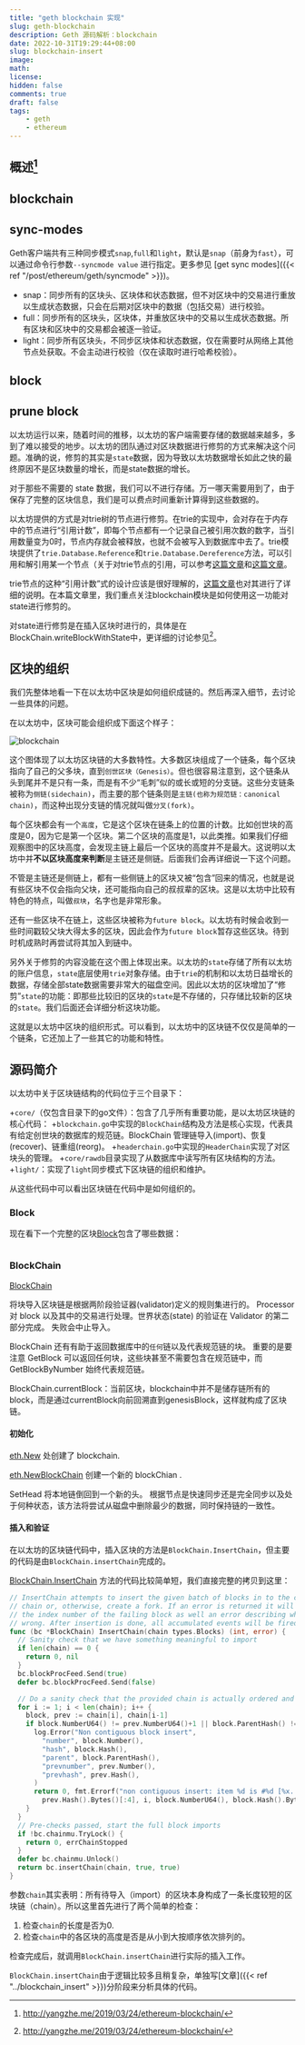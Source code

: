 ```yaml
---
title: "geth blockchain 实现"
slug: geth-blockchain
description: Geth 源码解析：blockchain
date: 2022-10-31T19:29:44+08:00
slug: blockchain-insert
image:
math:
license:
hidden: false
comments: true
draft: false
tags:
    - geth
    - ethereum
---
```


## 概述[^1]

## blockchain

## sync-modes

Geth客户端共有三种同步模式`snap`,`full`和`light`，默认是`snap`（前身为`fast`），可以通过命令行参数`--syncmode value` 进行指定。更多参见 [get sync modes]({{< ref "/post/ethereum/geth/syncmode" >}})。

+ snap：同步所有的区块头、区块体和状态数据，但不对区块中的交易进行重放以生成状态数据，只会在后期对区块中的数据（包括交易）进行校验。
+ full：同步所有的区块头，区块体，并重放区块中的交易以生成状态数据。所有区块和区块中的交易都会被逐一验证。
+ light：同步所有区块头，不同步区块体和状态数据，仅在需要时从网络上其他节点处获取。不会主动进行校验（仅在读取时进行哈希校验）。

## block

## prune block

以太坊运行以来，随着时间的推移，以太坊的客户端需要存储的数据越来越多，多到了难以接受的地步。以太坊的团队通过对区块数据进行修剪的方式来解决这个问题。准确的说，修剪的其实是`state`数据，因为导致以太坊数据增长如此之快的最终原因不是区块数量的增长，而是state数据的增长。

对于那些不需要的 state 数据，我们可以不进行存储。万一哪天需要用到了，由于保存了完整的区块信息，我们是可以费点时间重新计算得到这些数据的。

以太坊提供的方式是对trie树的节点进行修剪。在trie的实现中，会对存在于内存中的节点进行“引用计数”，即每个节点都有一个记录自己被引用次数的数字，当引用数量变为0时，节点内存就会被释放，也就不会被写入到数据库中去了。trie模块提供了`trie.Database.Reference`和`trie.Database.Dereference`方法，可以引用和解引用某一个节点（关于对trie节点的引用，可以参考[这篇文章](https://yangzhe.me/2019/01/12/ethereum-trie-part-1/)和[这篇文章](https://yangzhe.me/2019/01/18/ethereum-trie-part-2/）)。

trie节点的这种“引用计数”式的设计应该是很好理解的，[这篇文章](https://blog.ethereum.org/2015/06/26/state-tree-pruning/)也对其进行了详细的说明。在本篇文章里，我们重点关注blockchain模块是如何使用这一功能对state进行修剪的。

对state进行修剪是在插入区块时进行的，具体是在BlockChain.writeBlockWithState中，更详细的讨论参见[^1]。

## 区块的组织

我们先整体地看一下在以太坊中区块是如何组织成链的。然后再深入细节，去讨论一些具体的问题。

在以太坊中，区块可能会组织成下面这个样子：

![blockchain](blockchain.png)

这个图体现了以太坊区块链的大多数特性。大多数区块组成了一个链条，每个区块指向了自己的父多块，直到`创世区块（Genesis）`。但也很容易注意到，这个链条从头到尾并不是只有一条，而是有不少“毛刺”似的或长或短的分支链。这些分支链条被称为`侧链(sidechain)`，而主要的那个链条则是`主链(也称为规范链：canonical chain)`，而这种出现分支链的情况就叫做`分叉(fork)`。

每个区块都会有一个`高度`，它是这个区块在链条上的位置的计数。比如创世块的高度是0，因为它是第一个区块。第二个区块的高度是1，以此类推。如果我们仔细观察图中的区块高度，会发现主链上最后一个区块的高度并不是最大。这说明以太坊中并**不以区块高度来判断**是主链还是侧链。后面我们会再详细说一下这个问题。

不管是主链还是侧链上，都有一些侧链上的区块又被“包含”回来的情况，也就是说有些区块不仅会指向父块，还可能指向自己的叔叔辈的区块。这是以太坊中比较有特色的特点，叫做`叔块`，名字也是非常形象。

还有一些区块不在链上，这些区块被称为`future block`。以太坊有时候会收到一些时间戳较父块大得太多的区块，因此会作为`future block`暂存这些区块。待到时机成熟时再尝试将其加入到链中。

另外关于修剪的内容没能在这个图上体现出来。以太坊的`state`存储了所有以太坊的账户信息，`state`底层使用`trie`对象存储。由于`trie`的机制和以太坊日益增长的数据，存储全部state数据需要非常大的磁盘空间。因此以太坊的区块增加了“修剪”`state`的功能：即那些比较旧的区块的`state`是不存储的，只存储比较新的区块的`state`。我们后面还会详细分析这块功能。

这就是以太坊中区块的组织形式。可以看到，以太坊中的区块链不仅仅是简单的一个链条，它还加上了一些其它的功能和特性。

## 源码简介

以太坊中关于区块链结构的代码位于三个目录下：

+`core/`（仅包含目录下的go文件）：包含了几乎所有重要功能，是以太坊区块链的核心代码：
  +`blockchain.go`中实现的`BlockChain`结构及方法是核心实现，代表具有给定创世块的数据库的规范链。BlockChain 管理链导入(import)、恢复(recover)、链重组(reorg)。
  +`headerchain.go`中实现的`HeaderChain`实现了对区块头的管理。
+`core/rawdb`目录实现了从数据库中读写所有区块结构的方法。
+`light/`：实现了`light`同步模式下区块链的组织和维护。

从这些代码中可以看出区块链在代码中是如何组织的。

### Block

现在看下一个完整的区块[Block](https://github.com/ethereum/go-ethereum/blob/c4a662176ec11b9d5718904ccefee753637ab377/core/types/block.go#L170)包含了哪些数据：

```go

```

### BlockChain

[BlockChain](https://github.com/ethereum/go-ethereum/blob/c4a662176ec11b9d5718904ccefee753637ab377/core/blockchain.go#L167)

将块导入区块链是根据两阶段验证器(validator)定义的规则集进行的。 Processor 对 block 以及其中的交易进行处理。世界状态(state) 的验证在 Validator 的第二部分完成。 失败会中止导入。

BlockChain 还有有助于返回数据库中的`任何`链以及代表规范链的块。 重要的是要注意 GetBlock 可以返回任何块，这些块甚至不需要包含在规范链中，而 GetBlockByNumber 始终代表规范链。

BlockChain.currentBlock：当前区块，blockchain中并不是储存链所有的block，而是通过currentBlock向前回溯直到genesisBlock，这样就构成了区块链。

#### 初始化

[eth.New](https://github.com/ethereum/go-ethereum/blob/c4a662176ec11b9d5718904ccefee753637ab377/eth/backend.go#L204) 处创建了 blockchain.

[eth.NewBlockChain](https://github.com/ethereum/go-ethereum/blob/c4a662176ec11b9d5718904ccefee753637ab377/core/blockchain.go#L226) 创建一个新的 blockChian .

SetHead 将本地链倒回到一个新的头。 根据节点是快速同步还是完全同步以及处于何种状态，该方法将尝试从磁盘中删除最少的数据，同时保持链的一致性。

#### 插入和验证

在以太坊的区块链代码中，插入区块的方法是`BlockChain.InsertChain`，但主要的代码是由`BlockChain.insertChain`完成的。

[BlockChain.InsertChain](https://github.com/ethereum/go-ethereum/blob/c4a662176ec11b9d5718904ccefee753637ab377/core/blockchain.go#L1448) 方法的代码比较简单短，我们直接完整的拷贝到这里：

```go
// InsertChain attempts to insert the given batch of blocks in to the canonical
// chain or, otherwise, create a fork. If an error is returned it will return
// the index number of the failing block as well an error describing what went
// wrong. After insertion is done, all accumulated events will be fired.
func (bc *BlockChain) InsertChain(chain types.Blocks) (int, error) {
  // Sanity check that we have something meaningful to import
  if len(chain) == 0 {
    return 0, nil
  }
  bc.blockProcFeed.Send(true)
  defer bc.blockProcFeed.Send(false)

  // Do a sanity check that the provided chain is actually ordered and linked.
  for i := 1; i < len(chain); i++ {
    block, prev := chain[i], chain[i-1]
    if block.NumberU64() != prev.NumberU64()+1 || block.ParentHash() != prev.Hash() {
      log.Error("Non contiguous block insert",
        "number", block.Number(),
        "hash", block.Hash(),
        "parent", block.ParentHash(),
        "prevnumber", prev.Number(),
        "prevhash", prev.Hash(),
      )
      return 0, fmt.Errorf("non contiguous insert: item %d is #%d [%x..], item %d is #%d [%x..] (parent [%x..])", i-1, prev.NumberU64(),
        prev.Hash().Bytes()[:4], i, block.NumberU64(), block.Hash().Bytes()[:4], block.ParentHash().Bytes()[:4])
    }
  }
  // Pre-checks passed, start the full block imports
  if !bc.chainmu.TryLock() {
    return 0, errChainStopped
  }
  defer bc.chainmu.Unlock()
  return bc.insertChain(chain, true, true)
}
```

参数`chain`其实表明：所有待导入（import）的区块本身构成了一条长度较短的区块链（chain）。所以这里首先进行了两个简单的检查：

1. 检查`chain`的长度是否为0.
2. 检查`chain`中的各区块的高度是否是从小到大按顺序依次排列的。

检查完成后，就调用`BlockChain.insertChain`进行实际的插入工作。

`BlockChain.insertChain`由于逻辑比较多且稍复杂，单独写[文章]({{< ref "../blockchain_insert" >}})分阶段来分析具体的代码。

[^1]: http://yangzhe.me/2019/03/24/ethereum-blockchain/
